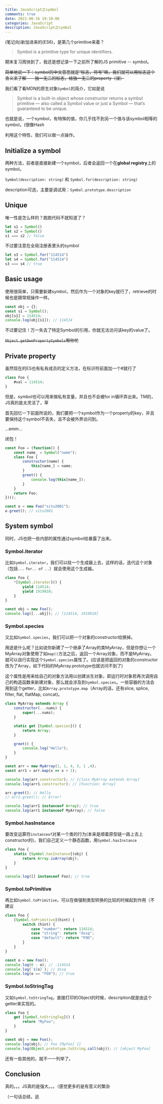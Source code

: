 ```yaml
---
title: JavaScript之symbol
comments: true
date: 2021-06-16 19:10:00
categories: JavaScript
description: JavaScript之symbol
---
```


(笔记向)新加进来的(ES6)，是第几个primitive来着？

> Symbol is a primitive type for unique identifiers.

期末复习周快到了，我还是想记录一下之前所了解的JS primitive -- symbol。

~~简单地说一下：symbol的中文意思就是“标志，符号”嘛，我们就可以用标志这个含义来了解——独一无二的标志，给独一无二的property（误）~~

我们看了看MDN的原生对象`Symbol`的简介，它如是说

> Symbol is a built-in object whose constructor returns a symbol primitive — also called a Symbol value or just a Symbol — that’s guaranteed to be unique.

也就是说，一个symbol，有特殊的值，你几乎找不到另一个值与该symbol相等的symbol。(很像Hash

利用这个特性，我们可以做一点操作。

## Initialize a symbol

两种方法，前者是直接新建一个symbol，后者会返回一个在**global registry**上的symbol。

`Symbol(description: string)` 和 `Symbol.for(description: string)`

description可选，主要是调试用：`Symbol.prototype.description`

## Unique

唯一性是怎么样的？跑跑代码不就知道了？

```javascript
let s1 = Symbol()
let s2 = Symbol()
s1 === s2 // false
```

不过要注意在全局注册表里头的symbol

```javascript
let s3 = Symbol.for("114514")
let s4 = Symbol.for("114514")
s3 === s4 // true
```

## Basic usage

使用很简单，只需要新建symbol，然后作为一个对象的key就行了，retrieve的时候也是跟常规操作一样。

```javascript
const obj = {};
const s1 = Symbol();
obj[s1] = 114514;
console.log(obj[s1]); // 114514
```

不过要记住！万一失去了特定Symbol的引用，你就无法访问该key的value了。

~~`Object.getOwnPropertySymbols`帮你忙~~

## Private property

虽然现在的ES也有私有成员的定义方法，在标识符前面加一个#就行了

```javascript
class Foo {
    #val = 114514;
}
```

但是，symbol也可以用来做私有变量，并且也不会被for in循环弄出来。TM的，JS真的是太灵活了，草

首先回忆一下前面所说的，我们要把一个symbol作为一个property的key，并且要保持这个symbol不丢失，且不会被外界访问到。

...emm...

闭包！

``` javascript
const Foo = (function() {
    const name_ = Symbol("name");
    class Foo {
        constructor(name) {
            this[name_] = name;
        }
        greet() {
            console.log(this[name_]);
        }
    }
    return Foo;
})();

const o = new Foo("situ2001");
o.greet(); // situ2001
```

## System symbol

同时，JS也把一些内部的属性通过symbol给暴露了出来。

### Symbol.iterator

比如`Symbol.iterator`，我们可以挂一个生成器上去，这样的话，迭代这个对象（包括`...` `for.. of ..`）就会使用这个生成器。

``` javascript
class Foo {
    *[Symbol.iterator]() {
        yield 114514;
        yield 1919810;
    }
}

const obj = new Foo();
console.log([...obj]); // [114514, 1919810]
```

### Symbol.species

又比如`Symbol.species`，我们可以把一个对象的constructor给换掉。

用途是什么呢？比如说你新建了一个继承了Array的类MyArray，但是你想让一个MyArray对象使用了如`map()`方法之后，返回一个Array对象，而不是MyArray。就可以自行实现这个`Symbol.species`属性了。(应该是把返回的对象的constructor改为了Array，如下代码的MyArray.prototype也就访问不到了)

这个属性是用来给自己的对象方法用以创建派生对象，即运行时对象若再次调用自己的构造函数来新建对象，那么就会涉及到`Symbol.species`。一些容器的方法会用到这个getter，比如`Array.prototype.map`（Array的话，还有slice, splice, filter, flat, flatMap, concat)。

``` javascript
class MyArray extends Array {
    constructor(...nums) {
        super(...nums);
    }

    static get [Symbol.species]() {
        return Array;
    }

    greet() {
        console.log("Hello");
    }
}

const arr = new MyArray(1, 1, 4, 5, 1 ,4);
const arr1 = arr.map(x => x + 1);

console.log(arr.constructor); // [class MyArray extends Array]
console.log(arr1.constructor); // [Function: Array]

arr.greet(); // Hello
// arr1.greet(); // Error!

console.log(arr1 instanceof Array); // true
console.log(arr1 instanceof MyArray); // false
```

### Symbol.hasInstance

要改变运算符`instanceof`对某一个类的行为(本来是顺着原型链一路上去上constructor的)，我们自己定义一个静态函数，用`Symbol.hasInstance`

``` javascript
class Foo {
    static [Symbol.hasInstance](obj) {
        return Array.isArray(obj);
    }
}

console.log([] instanceof Foo); // true
```

### Symbol.toPrimitive

再比如`Symbol.toPrimitive`，可以在做强制类型转换的比较的时候起到作用（不建议

``` javascript
class Foo {
    [Symbol.toPrimitive](hint) {
        switch (hint) {
            case "number": return 114514;
            case "string": return "dssq";
            case "default": return "FOO";
        }
    }
}

const o = new Foo();
console.log(0 - o); // -114514
console.log(`${o}`); // dssq
console.log(o == "FOO"); // true
```

### Symbol.toStringTag

又如`Symbol.toStringTag`，直接打印的Object的时候，description就是由这个getter来实现的。

``` javascript
class Foo {
    get [Symbol.toStringTag]() {
        return "MyFoo";
    }
}

const obj = new Foo();
console.log(obj); // Foo [MyFoo] {}
console.log(Object.prototype.toString.call(obj)); // [object MyFoo]
```

还有一些其他的，就不一一列举了。

## Conclusion

真的。。。JS真的是强大。。。（感觉更多的是有意义的繁杂

（一句话总结，逃
